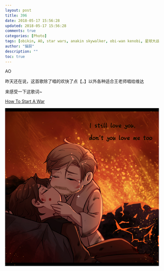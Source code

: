 ```yaml
---
layout: post
title: 396
date: 2018-05-17 15:56:28
updated: 2018-05-17 15:56:28
comments: true
categories: [Photo]
tags: [obikin, AO, star wars, anakin skywalker, obi-wan kenobi, 星球大战]
author: "猫厨"
description: ""
toc: true
---
```


<p>AO</p> 
<p>昨天还在说，这首歌除了唱的欢快了点【，】以外各种适合王老师唱给维达</p> 
<p>来感受一下这歌词~</p> 
<p><a target="_blank" href="http://music.163.com/#/song?id=1989361&amp;userid=108520840"  >How To Start A War</a><br /></p>

![](https://raw.githubusercontent.com/alicewish/meowchain247/master/img_cVZNdzJtQk9JV2Y4T2pGWC82SGNTRkNxZW5lMHkyTG5PNExLTkNqRUlzNnc0dkVQN1k2ZVVRPT0.jpg)
